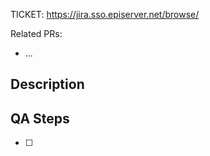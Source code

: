 TICKET: https://jira.sso.episerver.net/browse/<TICKET-ID>

Related PRs:
- ...

## Description

<!-- A few sentences describing the bug or feature, and how this pull request addresses it. -->

## QA Steps

- [ ] <!-- Step to test change -->
